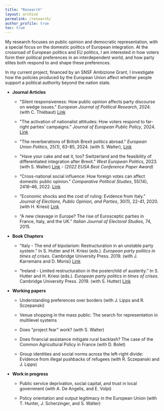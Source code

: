 ```yaml
---
title: "Research"
layout: archive
permalink: /research/
author_profile: true
toc: true
---
```



My research focuses on public opinion and democratic representation, with a special focus on the domestic politics of European integration. At the crossroad of European politics and EU politics, I am interested in how voters form their political preferences in an interdependent world, and how party elites both respond to and shape these preferences. 

In my current project, financed by an SNSF Ambizione Grant, I investigate how the policies produced by the European Union affect whether people support a political authority beyond the nation state.





- **Journal Articles**
	
	- "Silent responsiveness: How public opinion affects party discourse on wedge issues." <em>European Journal of Political Research</em>, 2024. (with C. Thiébaut) <a href="https://ejpr.onlinelibrary.wiley.com/doi/full/10.1111/1475-6765.12659">Link</a> 
	
	- "The activation of nationalist attitudes: How voters respond to far-right parties’ campaigns." <em>Journal of European Public Policy</em>, 2024. <a href="https://www.tandfonline.com/doi/full/10.1080/13501763.2024.2311737">Link</a> 
	
	- "The reverberations of British Brexit politics abroad." <em>European Union Politics</em>, 25(1), 63-85, 2024. (with S. Walter), <a href="https://journals.sagepub.com/doi/full/10.1177/14651165231207225">Link</a> 

	- "Have your cake and eat it, too? Switzerland and the feasibility of differentiated integration after Brexit." <em>West European Politics</em>, 2023. (with S. Walter) <a href="https://www.tandfonline.com/doi/full/10.1080/01402382.2023.2192083">Link</a> - <em>(2022 EUSA Best Conference Paper Award)</em>
	
	- "Cross-national social influence: How foreign votes can affect domestic public opinion." <em>Comparative Political Studies</em>, 55(14), 2416–46, 2022. <a href="https://journals.sagepub.com/doi/full/10.1177/00104140221088846">Link</a>

	- “Economic shocks and the cost of ruling: Evidence from Italy.” <em>Journal of Elections, Public Opinion, and Parties</em>, 30(1), 22-41, 2020. (with H. Kriesi) <a href="https://www.tandfonline.com/doi/full/10.1080/17457289.2019.1571496">Link</a>

	- “A new cleavage in Europe? The rise of Eurosceptic parties in France, Italy, and the UK.” <em>Italian Journal of Electoral Studies</em>, 74, 2015. 


- **Book Chapters**

	- “Italy - The end of bipolarism: Restructuration in an unstable party system.” In S. Hutter and H. Kriesi (eds.). <em>European party politics in times of crises</em>. Cambridge University Press. 2019. (with J. Karremans and D. Morisi) <a href="https://www.cambridge.org/core/books/european-party-politics-in-times-of-crisis/italy-the-end-of-bipolarism-restructuration-in-an-unstable-party-system/23471B3E30ED5B76FBDC6A1A08FBCEE8">Link</a> 

	- “Ireland - Limited restructuration in the posterchild of austerity.” In S. Hutter and H. Kriesi (eds.). <em>European party politics in times of crises</em>. Cambridge University Press. 2019. (with S. Hutter) <a href="https://www.cambridge.org/core/books/european-party-politics-in-times-of-crisis/ireland-limited-restructuration-in-the-poster-child-of-austerity/50B07F6AEB93C93A19E21795AB19E19C">Link</a>


- **Working papers**
	
	- Understanding preferences over borders (with J. Lipps and R. Sczepanski)

	- Venue shopping in the mass public: The search for representation in multilevel systems
	
	- Does "project fear" work? (with S. Walter)
	 
	- Does financial assistance mitigate rural backlash? The case of the Common Agricultural Policy in France (with D. Bolet)
	
	- Group identities and social norms across the left-right divide: Evidence from illegal pushbacks of refugees (with R. Sczepanski and J. Lipps)
	

- **Work in progress**
    
	- Public service deprivation, social capital, and trust in local government (with A. De Angelis, and E. Volpi)
	
	- Policy orientation and output legitimacy in the European Union (with T. Hunter, J. Scherzinger, and S. Walter)

